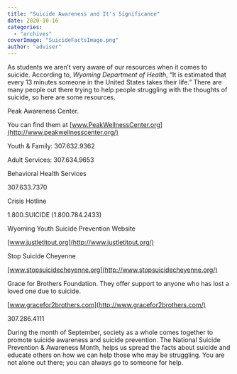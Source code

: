```yaml
---
title: "Suicide Awareness and It's Significance"
date: 2020-10-16
categories: 
  - "archives"
coverImage: "SuicideFactsImage.png"
author: "adviser"
---
```


As students we aren’t very aware of our resources when it comes to suicide. According to, _Wyoming Department of Health_, “It is estimated that every 13 minutes someone in the United States takes their life.” There are many people out there trying to help people struggling with the thoughts of suicide, so here are some resources.

Peak Awareness Center.

You can find them at [www.PeakWellnessCenter.org](http://www.peakwellnesscenter.org/)

Youth & Family: 307.632.9362

Adult Services: 307.634.9653

Behavioral Health Services

307.633.7370

Crisis Hotline

1.800.SUICIDE (1.800.784.2433)

Wyoming Youth Suicide Prevention Website

[www.justletitout.org](http://www.justletitout.org/)

Stop Suicide Cheyenne

[www.stopsuicidecheyenne.org](http://www.stopsuicidecheyenne.org/)

Grace for Brothers Foundation. They offer support to anyone who has lost a loved one due to suicide.

[www.gracefor2brothers.com](http://www.gracefor2brothers.com/)

307.286.4111

During the month of September, society as a whole comes together to promote suicide awareness and suicide prevention. The National Suicide Prevention & Awareness Month, helps us spread the facts about suicide and educate others on how we can help those who may be struggling. You are not alone out there; you can always go to someone for help.
